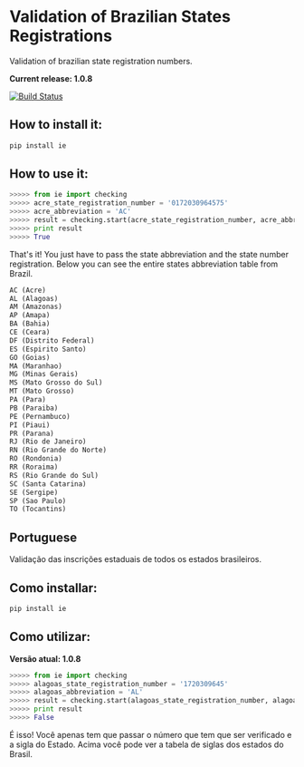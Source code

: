 Validation of Brazilian States Registrations
=====================

Validation of brazilian state registration numbers.

**Current release: 1.0.8**

[![Build Status](https://travis-ci.org/matheuscas/pyIE.svg?branch=master)](https://travis-ci.org/matheuscas/pyIE)

How to install it:
--------------

``` python
pip install ie
```


How to use it:
--------------

``` python
>>>>> from ie import checking
>>>>> acre_state_registration_number = '0172030964575'
>>>>> acre_abbreviation = 'AC'
>>>>> result = checking.start(acre_state_registration_number, acre_abbreviation)
>>>>> print result
>>>>> True
```

That's it! You just have to pass the state abbreviation and the state number registration. Below you can see the entire states abbreviation table from Brazil.

``` python
AC (Acre)
AL (Alagoas)
AM (Amazonas)
AP (Amapa)
BA (Bahia)
CE (Ceara)
DF (Distrito Federal)
ES (Espirito Santo)
GO (Goias)
MA (Maranhao)
MG (Minas Gerais)
MS (Mato Grosso do Sul)
MT (Mato Grosso)
PA (Para)
PB (Paraiba)
PE (Pernambuco)
PI (Piaui)
PR (Parana)
RJ (Rio de Janeiro)
RN (Rio Grande do Norte)
RO (Rondonia)
RR (Roraima)
RS (Rio Grande do Sul)
SC (Santa Catarina)
SE (Sergipe)
SP (Sao Paulo)
TO (Tocantins)  
```

Portuguese
--------------

Validação das inscrições estaduais de todos os estados brasileiros.


Como installar:
--------------

``` python
pip install ie
```

Como utilizar:
--------------

**Versão atual: 1.0.8**

``` python
>>>>> from ie import checking
>>>>> alagoas_state_registration_number = '1720309645'
>>>>> alagoas_abbreviation = 'AL'
>>>>> result = checking.start(alagoas_state_registration_number, alagoas_abbreviation)
>>>>> print result
>>>>> False
```
É isso! Você apenas tem que passar o número que tem que ser verificado e a sigla do Estado. Acima você pode ver a tabela de siglas dos estados do Brasil.


